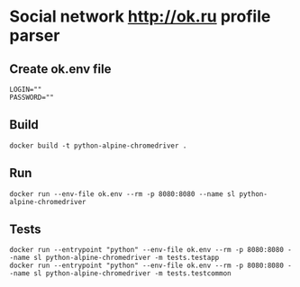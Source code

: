 # Social network http://ok.ru profile parser

## Create ok.env file

```
LOGIN=""
PASSWORD=""
```

## Build

```
docker build -t python-alpine-chromedriver .
```

## Run

```
docker run --env-file ok.env --rm -p 8080:8080 --name sl python-alpine-chromedriver
```

## Tests

```
docker run --entrypoint "python" --env-file ok.env --rm -p 8080:8080 --name sl python-alpine-chromedriver -m tests.testapp
docker run --entrypoint "python" --env-file ok.env --rm -p 8080:8080 --name sl python-alpine-chromedriver -m tests.testcommon
```
